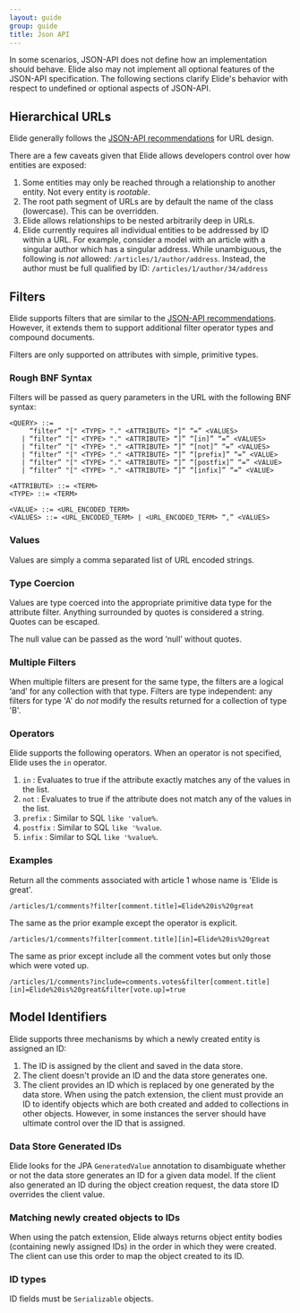 ```yaml
---
layout: guide
group: guide
title: Json API
---
```


In some scenarios, JSON-API does not define how an implementation should behave.  Elide also may not implement all optional features of the
JSON-API specification.  The following sections clarify Elide's behavior with respect to undefined or optional aspects of JSON-API.

## Hierarchical URLs

Elide generally follows the [JSON-API recommendations](http://jsonapi.org/recommendations/) for URL design.

There are a few caveats given that Elide allows developers control over how entities are exposed:

1. Some entities may only be reached through a relationship to another entity.  Not every entity is _rootable_.
1. The root path segment of URLs are by default the name of the class (lowercase).  This can be overridden.
1. Elide allows relationships to be nested arbitrarily deep in URLs.
1. Elide currently requires all individual entities to be addressed by ID within a URL.  For example, consider a model with an article with a singular author which has a singular address.   While unambiguous, the following is *not* allowed: `/articles/1/author/address`.  Instead, the author must be full qualified by ID: `/articles/1/author/34/address`

## Filters

Elide supports filters that are similar to the [JSON-API recommendations](http://jsonapi.org/recommendations/).
However, it extends them to support additional filter operator types and compound documents.

Filters are only supported on attributes with simple, primitive types.

### Rough BNF Syntax

Filters will be passed as query parameters in the URL with the following BNF syntax:

```
<QUERY> ::= 
     “filter” "[" <TYPE> "." <ATTRIBUTE> “]“ “=” <VALUES>
   | “filter” "[" <TYPE> "." <ATTRIBUTE> “]” “[in]” “=” <VALUES> 
   | “filter” "[" <TYPE> "." <ATTRIBUTE> “]” “[not]” “=” <VALUES> 
   | “filter” "[" <TYPE> "." <ATTRIBUTE> “]” “[prefix]” “=” <VALUE> 
   | “filter” "[" <TYPE> "." <ATTRIBUTE> “]” “[postfix]” “=” <VALUE> 
   | “filter” "[" <TYPE> "." <ATTRIBUTE> “]” “[infix]” “=” <VALUE> 

<ATTRIBUTE> ::= <TERM>
<TYPE> ::= <TERM>

<VALUE> ::= <URL_ENCODED_TERM> 
<VALUES> ::= <URL_ENCODED_TERM> | <URL_ENCODED_TERM> “,” <VALUES>
```

### Values
Values are simply a comma separated list of URL encoded strings.

### Type Coercion
Values are type coerced into the appropriate primitive data type for the attribute filter.
Anything surrounded by quotes is considered a string.  Quotes can be escaped.  

The null value can be passed as the word ‘null’ without quotes.

### Multiple Filters
When multiple filters are present for the same type, the filters are a logical ‘and’ for any collection with
that type.   Filters are type independent: any filters for type 'A' do *not* modify the results 
returned for a collection of type 'B'.

### Operators

Elide supports the following operators.  When an operator is not specified, Elide uses the `in` operator.

1. `in` : Evaluates to true if the attribute exactly matches any of the values in the list.
1. `not` : Evaluates to true if the attribute does not match any of the values in the list.
1. `prefix` : Similar to SQL `like 'value%`.
1. `postfix` : Similar to SQL `like '%value`.
1. `infix` : Similar to SQL `like '%value%`.

### Examples

Return all the comments associated with article 1 whose name is 'Elide is great'.

`/articles/1/comments?filter[comment.title]=Elide%20is%20great` 

The same as the prior example except the operator is explicit.

`/articles/1/comments?filter[comment.title][in]=Elide%20is%20great` 

The same as prior except include all the comment votes but only those which were voted up.

`/articles/1/comments?include=comments.votes&filter[comment.title][in]=Elide%20is%20great&filter[vote.up]=true` 

## Model Identifiers

Elide supports three mechanisms by which a newly created entity is assigned an ID:

1. The ID is assigned by the client and saved in the data store.
1. The client doesn't provide an ID and the data store generates one.
1. The client provides an ID which is replaced by one generated by the data store.  When using the patch extension, the client
must provide an ID to identify objects which are both created and added to collections in other objects.  However, in some instances
the server should have ultimate control over the ID that is assigned.  

### Data Store Generated IDs

Elide looks for the JPA `GeneratedValue` annotation to disambiguate whether or not
the data store generates an ID for a given data model.   If the client also generated 
an ID during the object creation request, the data store ID overrides the client value.

### Matching newly created objects to IDs

When using the patch extension, Elide always returns object entity bodies (containing newly assigned IDs) in 
the order in which they were created.  The client can use this order to map the object created to its ID.

### ID types

ID fields must be `Serializable` objects.   
